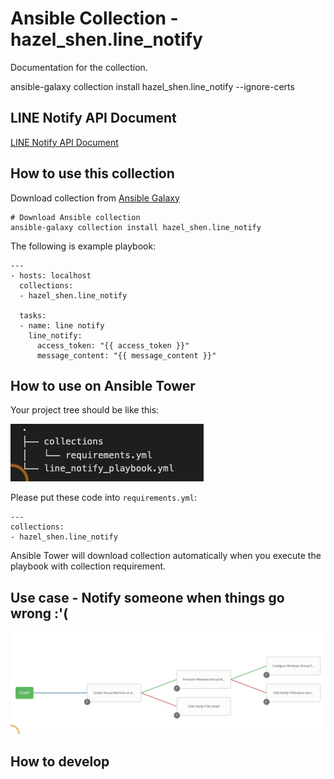 # Ansible Collection - hazel_shen.line_notify

Documentation for the collection.

ansible-galaxy collection install hazel_shen.line_notify  --ignore-certs

## LINE Notify API Document

[LINE Notify API Document](https://notify-bot.line.me/doc/en/)

## How to use this collection

Download collection from [Ansible Galaxy](https://galaxy.ansible.com/hazel_shen/line_notify) 
```
# Download Ansible collection
ansible-galaxy collection install hazel_shen.line_notify
```
The following is example playbook:
```
---
- hosts: localhost
  collections:
  - hazel_shen.line_notify
  
  tasks:
  - name: line notify
    line_notify:
      access_token: "{{ access_token }}"
      message_content: "{{ message_content }}"
```
## How to use on Ansible Tower 

Your project tree should be like this:

![line_notify_tree](https://raw.githubusercontent.com/hazel-shen/Image_Repo/main/line_notify_tree.jpg)

Please put these code into `requirements.yml`:
```
---
collections:
- hazel_shen.line_notify
```

Ansible Tower will download collection automatically when you execute the playbook with collection requirement.

## Use case - Notify someone when things go wrong :'(

![Ansible Tower Workflow](https://raw.githubusercontent.com/hazel-shen/Image_Repo/main/line_notify_use_case.jpg)

## How to develop